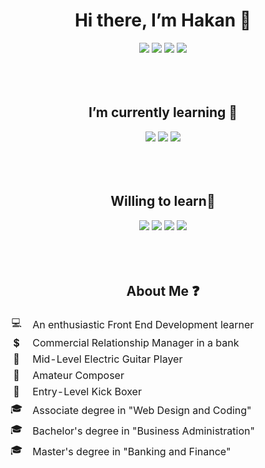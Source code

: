 

<h1 align="center">Hi there, I’m Hakan 👋</h1>

<div align="center">
<a href="https://www.linkedin.com/in/hakan-%C3%B6zdemir-a6a30272/"><img src="https://img.shields.io/badge/LinkedIn-0077B5?style=for-the-badge&logo=linkedin&logoColor=white"/></a>
<a href="mailto:hakan.ozdemir85@gmail.com"><img src="https://img.shields.io/badge/Gmail-D14836?style=for-the-badge&logo=gmail&logoColor=white"/></a>
<a href="https://www.instagram.com/hakan.ozdemir_/"><img src="https://img.shields.io/badge/Instagram-E4405F?style=for-the-badge&logo=instagram&logoColor=white"/></a>
<a href="https://twitter.com/hakanozdemir85"><img src="https://img.shields.io/badge/Twitter-1DA1F2?style=for-the-badge&logo=twitter&logoColor=white"/></a>
</div>
<br><br><br>



<h2 align="center">I’m currently learning 📖</h2>

<div align="center">
<img src="https://img.shields.io/badge/HTML5-E34F26?style=for-the-badge&logo=html5&logoColor=white"/>
<img src="https://img.shields.io/badge/CSS3-1572B6?style=for-the-badge&logo=css3&logoColor=white"/>
<img src="https://img.shields.io/badge/JavaScript-323330?style=for-the-badge&logo=javascript&logoColor=F7DF1E"/>
</div>
<br><br><br>



<h2 align="center">Willing to learn🧐</h2>

<div align="center">
<img src="https://img.shields.io/badge/Bootstrap-563D7C?style=for-the-badge&logo=bootstrap&logoColor=white"/>
<img src="https://img.shields.io/badge/jQuery-0769AD?style=for-the-badge&logo=jquery&logoColor=white"/>
<img src="https://img.shields.io/badge/TypeScript-007ACC?style=for-the-badge&logo=typescript&logoColor=white"/>
<img src="https://img.shields.io/badge/React-20232A?style=for-the-badge&logo=react&logoColor=61DAFB"/>

</div>
<br><br><br>



<h2 align="center">About Me ❓</h2>

<table align="center">
    <thead>
        <tr>
            <td align="center">💻</td>
            <td align="left">An enthusiastic Front End Development learner</td>
        </tr>
        <tr>
            <td align="center">💲</td>
            <td align="left">Commercial Relationship Manager in a bank</td>
        </tr>
        <tr>
            <td align="center">🎸</th>
            <td align="left"> Mid-Level Electric Guitar Player</td>
        </tr>
        <tr>
            <td align="center">🎵</td>
            <td align="left">Amateur Composer</td>
        </tr>
        <tr>
            <td align="center">🥊</td>
            <td align="left">Entry-Level Kick Boxer</td>
        </tr>
          <tr>
            <td align="center">🎓</td>
            <td align="left">Associate degree in "Web Design and Coding"</td>
        </tr>
          <tr>
            <td align="center">🎓</td>
            <td align="left">Bachelor's degree in "Business Administration"</td>
        </tr>
          <tr>
            <td align="center">🎓</td>
            <td align="left">Master's degree in "Banking and Finance"</td>
        </tr>
    </thead>
</table>
<br>
<br>
<br>
